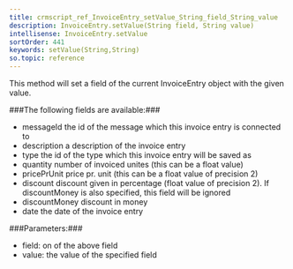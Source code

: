 ```yaml
---
title: crmscript_ref_InvoiceEntry_setValue_String_field_String_value
description: InvoiceEntry.setValue(String field, String value)
intellisense: InvoiceEntry.setValue
sortOrder: 441
keywords: setValue(String,String)
so.topic: reference
---
```



This method will set a field of the current InvoiceEntry object with the given value.




###The following fields are available:###


 - messageId the id of the message which this invoice entry is connected to
 - description a description of the invoice entry
 - type the id of the type which this invoice entry will be saved as
 - quantity number of invoiced unites (this can be a float value)
 - pricePrUnit price pr. unit (this can be a float value of precision 2)
 - discount discount given in percentage (float value of precision 2). If discountMoney is also specified, this field will be ignored
 - discountMoney discount in money
 - date the date of the invoice entry




###Parameters:###


 - field: on of the above field
 - value: the value of the specified field



